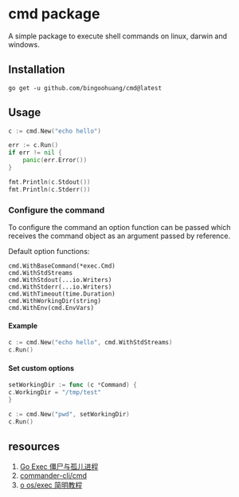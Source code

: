 # cmd package

A simple package to execute shell commands on linux, darwin and windows.

## Installation

`go get -u github.com/bingoohuang/cmd@latest`

## Usage

```go
c := cmd.New("echo hello")

err := c.Run()
if err != nil {
    panic(err.Error())
}

fmt.Println(c.Stdout())
fmt.Println(c.Stderr())
```

### Configure the command

To configure the command an option function can be passed which receives the
command object as an argument passed by reference.

Default option functions:

```
cmd.WithBaseCommand(*exec.Cmd)
cmd.WithStdStreams
cmd.WithStdout(...io.Writers)
cmd.WithStderr(...io.Writers)
cmd.WithTimeout(time.Duration)
cmd.WithWorkingDir(string)
cmd.WithEnv(cmd.EnvVars)
```

#### Example

```go
c := cmd.New("echo hello", cmd.WithStdStreams)
c.Run()
```

#### Set custom options

```go
setWorkingDir := func (c *Command) {
c.WorkingDir = "/tmp/test"
}

c := cmd.New("pwd", setWorkingDir)
c.Run()
```

## resources

1. [Go Exec 僵尸与孤儿进程](https://github.com/WilburXu/blog/blob/master/Golang/Go%20Exec%20%E5%83%B5%E5%B0%B8%E4%B8%8E%E5%AD%A4%E5%84%BF%E8%BF%9B%E7%A8%8B.md)
2. [commander-cli/cmd](https://github.com/commander-cli/cmd)
3. [o os/exec 简明教程](https://colobu.com/2020/12/27/go-with-os-exec/)
